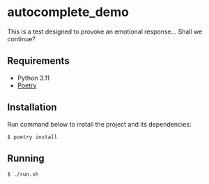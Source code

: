 # autocomplete_demo

This is a test designed to provoke an emotional response... Shall we continue?
## Requirements

* Python 3.11
* [Poetry](https://python-poetry.org/) 

## Installation
Run command below to install the project and its dependencies:
```shell
$ poetry install
```

## Running
```
$ ./run.sh
```
